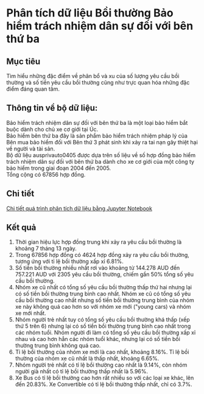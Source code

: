 # Phân tích dữ liệu Bồi thường Bảo hiểm trách nhiệm dân sự đối với bên thứ ba
## Mục tiêu
Tìm hiểu những đặc điểm về phân bổ và xu của số lượng yêu cầu bồi thường và số tiền yêu cầu bồi thường cũng như trực quan hóa những đặc điểm đáng quan tâm.
## Thông tin về bộ dữ liệu:
Bảo hiểm trách nhiệm dân sự đối với bên thứ ba là một loại bảo hiểm bắt buộc dành cho chủ xe cơ giới tại Úc.  
Bảo hiểm bên thứ ba đây là sản phẩm bảo hiểm trách nhiệm pháp lý của Bên mua bảo hiểm đối với Bên thứ 3 phát sinh khi xảy ra tai nạn gây thiệt hại về người và tài sản.  
Bộ dữ liệu ausprivauto0405 được dựa trên số liệu về số hợp đồng bảo hiểm trách nhiệm dân sự đối với bên thứ ba dành cho xe cơ giới của một công ty bảo hiểm trong giai đoạn 2004 đến 2005.  
Tổng cộng có 67856 hợp đồng.
## Chi tiết 
[Chi tiết quá trình phân tích dữ liệu bằng Jupyter Notebook](/ausprivauto0405_analysis.ipynb)
## Kết quả 
1. Thời gian hiệu lực hợp đồng trung khi xảy ra yêu cầu bồi thường là khoảng 7 tháng 13 ngày.  
2. Trong 67856 hợp đồng có 4624 hợp đồng xảy ra yêu cầu bồi thường, tương ứng với tỉ lệ bồi thường xấp xỉ 6.81%.  
3. Số tiền bồi thường nhiều nhất rơi vào khoảng từ 144.278 AUD đến 757.221 AUD với 2305 yêu cầu bồi thường, chiếm gần 50% tổng số yêu cầu bồi thường.  
4. Nhóm xe cũ nhất có tổng số yêu cầu bồi thường thấp thứ hai nhưng lại có số tiền bồi thường trung bình cao nhất. Nhóm xe cũ có tổng số yêu cầu bồi thường cao nhất nhưng số tiền bồi thường trung bình của nhóm xe này không quá cao hơn so với nhóm xe mới ("young cars) và nhóm xe mới nhất.  
5. Nhóm người trẻ nhất tuy có tổng số yêu cầu bồi thường khá thấp (xếp thứ 5 trên 6) nhưng lại có số tiền bồi thường trung bình cao nhất trong các nhóm tuổi. Nhóm người đi làm có tổng số yêu cầu bồi thường xấp xỉ nhau và cao hơn hẳn các nhóm tuổi khác, nhưng lại có số tiền bồi thường trung bình không quá cao.  
6. Tỉ lệ bồi thường của nhóm xe mới là cao nhất, khoảng 8.16%. Tỉ lệ bồi thường của nhóm xe cũ nhất là thấp nhất, khoảng 6.65%.  
7. Nhóm người trẻ nhất có tỉ lệ bồi thường cao nhất là 9.14%, còn nhóm người già nhất có tỉ lệ bồi thường thấp nhất là 5.96%.  
8. Xe Bus có tỉ lệ bồi thường cao hơn rất nhiều so với các loại xe khác, lên đến 20.83%. Xe Convertible có tỉ lệ bồi thường thấp nhất, chỉ có 3.7%.  
